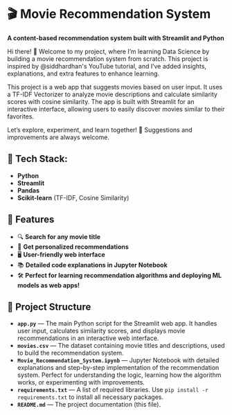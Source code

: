 # 🎬 Movie Recommendation System  
**A content-based recommendation system built with Streamlit and Python**  

Hi there! 👋 Welcome to my project, where I’m learning Data Science by building a movie recommendation system from scratch. This project is inspired by @siddhardhan's YouTube tutorial, and I’ve added insights, explanations, and extra features to enhance learning.

This project is a web app that suggests movies based on user input. It uses a TF-IDF Vectorizer to analyze movie descriptions and calculate similarity scores with cosine similarity. The app is built with Streamlit for an interactive interface, allowing users to easily discover movies similar to their favorites.

Let’s explore, experiment, and learn together! 🚀 Suggestions and improvements are always welcome.

## 🔧 Tech Stack:  
- **Python**  
- **Streamlit**  
- **Pandas**  
- **Scikit-learn** (TF-IDF, Cosine Similarity)  

## 🚀 Features

- 🔍 **Search for any movie title**  
- 🎯 **Get personalized recommendations**  
- 🖥️ **User-friendly web interface**  
- 📚 **Detailed code explanations in Jupyter Notebook**  
- 🛠 **Perfect for learning recommendation algorithms and deploying ML models as web apps!**

## 📂 Project Structure

- **`app.py`** — The main Python script for the Streamlit web app. It handles user input, calculates similarity scores, and displays movie recommendations in an interactive web interface.  
- **`movies.csv`** — The dataset containing movie titles and descriptions, used to build the recommendation system.  
- **`Movie_Recommendation_System.ipynb`** — Jupyter Notebook with detailed explanations and step-by-step implementation of the recommendation system. Perfect for understanding the logic, learning how the algorithm works, or experimenting with improvements.  
- **`requirements.txt`** — A list of required libraries. Use `pip install -r requirements.txt` to install all necessary packages.  
- **`README.md`** — The project documentation (this file).  
